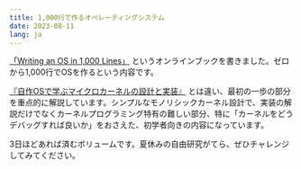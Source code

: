 ```yaml
---
title: 1,000行で作るオペレーティングシステム
date: 2023-08-11
lang: ja
---
```


[「Writing an OS in 1,000 Lines」](https://operating-system-in-1000-lines.vercel.app/) というオンラインブックを書きました。ゼロから1,000行でOSを作るという内容です。

[『自作OSで学ぶマイクロカーネルの設計と実装』](https://www.hanmoto.com/bd/isbn/9784798068718) とは違い、最初の一歩の部分を重点的に解説しています。シンプルなモノリシックカーネル設計で、実装の解説だけでなくカーネルプログラミング特有の難しい部分、特に「カーネルをどうデバッグすれば良いか」をおさえた、初学者向きの内容になっています。

3日ほどあれば済むボリュームです。夏休みの自由研究がてら、ぜひチャレンジしてみてください。
